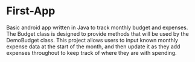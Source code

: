 # First-App
Basic android app written in Java to track monthly budget and expenses. The Budget class is designed to provide methods that will be used by the DemoBudget class. This project allows users to input known monthly expense data at the start of the month, and then update it as they add expenses throughout to keep track of where they are with spending.
